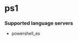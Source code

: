 <!--- THIS DOCUMENT IS AUTOMATICALLY GENERATED, DON'T EDIT IT -->
# ps1

### Supported language servers

- powershell_es
